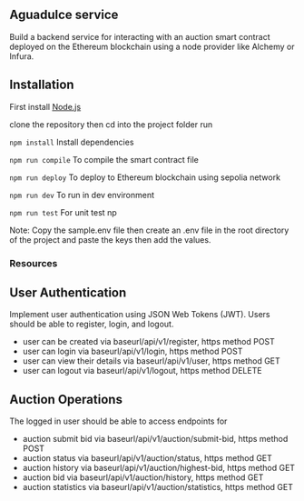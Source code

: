 ## Aguadulce service

Build a backend service for interacting with an auction smart contract deployed on the Ethereum blockchain using a node provider like Alchemy or Infura.

## Installation

First install [Node.js](http://nodejs.org/)

clone the repository then cd into the project folder run

`npm install` Install dependencies

`npm run compile` To compile the smart contract file

`npm run deploy` To deploy to Ethereum blockchain using sepolia network

`npm run dev` To run in dev environment

`npm run test` For unit test
np

Note: Copy the sample.env file then create an .env file in the root directory of the project and paste the keys then add the values.

### Resources

## User Authentication

Implement user authentication using JSON Web Tokens (JWT). Users
should be able to register, login, and logout.

- user can be created via baseurl/api/v1/register, https method POST
- user can login via baseurl/api/v1/login, https method POST
- user can view their details via baseurl/api/v1/user, https method GET
- user can logout via baseurl/api/v1/logout, https method DELETE

## Auction Operations

The logged in user should be able to access endpoints for

- auction submit bid via baseurl/api/v1/auction/submit-bid, https method POST
- auction status via baseurl/api/v1/auction/status, https method GET
- auction history via baseurl/api/v1/auction/highest-bid, https method GET
- auction bid via baseurl/api/v1/auction/history, https method GET
- auction statistics via baseurl/api/v1/auction/statistics, https method GET
